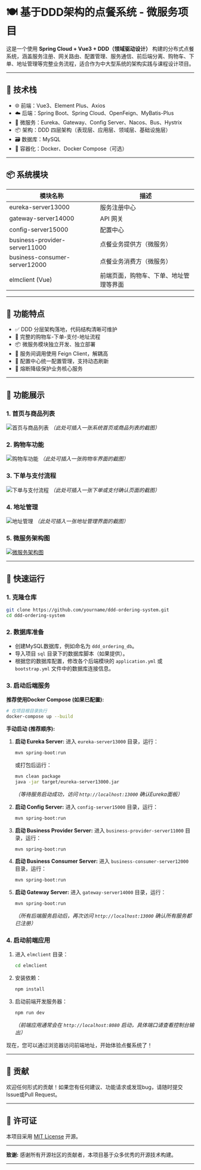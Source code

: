 # 🍽️ 基于DDD架构的点餐系统 - 微服务项目

这是一个使用 **Spring Cloud + Vue3 + DDD（领域驱动设计）** 构建的分布式点餐系统，涵盖服务注册、网关路由、配置管理、服务通信、前后端分离、购物车、下单、地址管理等完整业务流程，适合作为中大型系统的架构实践与课程设计项目。

---

## 🧱 技术栈

- 🌐 前端：Vue3、Element Plus、Axios
- ☁️ 后端：Spring Boot、Spring Cloud、OpenFeign、MyBatis-Plus
- 🔄 微服务：Eureka、Gateway、Config Server、Nacos、Bus、Hystrix
- 📦 架构：DDD 四层架构（表现层、应用层、领域层、基础设施层）
- 🗃️ 数据库：MySQL
- 🐳 容器化：Docker、Docker Compose（可选）

---

## 📦 系统模块

| 模块名称 | 描述 |
|----------|------|
| eureka-server13000 | 服务注册中心 |
| gateway-server14000 | API 网关 |
| config-server15000 | 配置中心 |
| business-provider-server11000 | 点餐业务提供方（微服务） |
| business-consumer-server12000 | 点餐业务消费方（微服务） |
| elmclient (Vue) | 前端页面，购物车、下单、地址管理等界面 |

---

## 🧩 功能特点

- ✅ DDD 分层架构落地，代码结构清晰可维护
- 🧭 完整的购物车-下单-支付-地址流程
- 📦 微服务模块独立开发、独立部署
- 🔗 服务间调用使用 Feign Client，解耦高
- 📄 配置中心统一配置管理，支持动态刷新
- 🚨 熔断降级保护业务核心服务

---

## 📸 功能展示

### 1. 首页与商品列表
![首页与商品列表](https://github.com/new-bie-bit/elmcode/blob/main/image/%E5%9B%BE%E7%89%871.png)
*（此处可插入一张系统首页或商品列表的截图）*

### 2. 购物车功能
![购物车功能](https://github.com/new-bie-bit/elmcode/blob/main/image/%E5%9B%BE%E7%89%872.png)
*（此处可插入一张购物车界面的截图）*

### 3. 下单与支付流程
![下单与支付流程](https://github.com/new-bie-bit/elmcode/blob/main/image/%E5%9B%BE%E7%89%873.png)
*（此处可插入一张下单或支付确认页面的截图）*

### 4. 地址管理
![地址管理](https://github.com/new-bie-bit/elmcode/blob/main/image/%E5%9B%BE%E7%89%874.png)
*（此处可插入一张地址管理界面的截图）*

### 5. 微服务架构图
[![微服务架构图](https://mermaid.ink/img/pako:eNp9ku1r00AAxv-V4z63Lk3WrA1j0PcKU6YDP5j0w625tsG8lEtuW1cKgkymWF8Q90EFmZ8EMQoT7Qat_0yTzv_Cu2YxmQzv0z33_O55LpcbwrajY6hAze6Yzl67h4gHNu9qNmDDpTtdgvo9EDwZLz5_jRb5KKn3KJZA4H8Mj34yB2DTapsGtr1WBGFb1-x_QhbTV8Hh6XzyPDz9FDx-Np98CX49SjLLamnr5iUEGsjDe2iwvkM2cquCILQSrqLWKMEPEEjHLEEpAa_r_304Xkx91h98OF-cPLzwZ-HxNMmtqjHAA0HFsTtGF2xjsovJMj5_9RwN9TZqO-5KmborzYHrEWP_P-Xzydvg6Ukw88P3YzZJYmpqZIU_ji6-n4XHZ7yLlbvUwgTkxKul9Zh-8XI-e3dJbxFn19A5nbv2BprqrcH2nU0QvvkWjv3g_HUrdkpgPZvdAOVIlSNViRUXtbSoR6IWcX8VF9VI1NMicpppp5l2GmmnATOwSwwdKh6hOAPZ11uISzjkmAa9HrawBhU21XEHUdPT2KMdsW19ZN93HCveSRza7cWC9nX2lKoGYr8hIdjlYFJxqO1BJS8VlxFQGcJ9qGSFGwIfoijLUrEoylIhtyaKgpSBg8RdFQoyBwpyviitCbI8ysCD5RlsapqjPwgxKw0?type=png)](https://mermaid-live.nodejs.cn/edit#pako:eNp9ku1r00AAxv-V4z63Lk3WrA1j0PcKU6YDP5j0w625tsG8lEtuW1cKgkymWF8Q90EFmZ8EMQoT7Qat_0yTzv_Cu2YxmQzv0z33_O55LpcbwrajY6hAze6Yzl67h4gHNu9qNmDDpTtdgvo9EDwZLz5_jRb5KKn3KJZA4H8Mj34yB2DTapsGtr1WBGFb1-x_QhbTV8Hh6XzyPDz9FDx-Np98CX49SjLLamnr5iUEGsjDe2iwvkM2cquCILQSrqLWKMEPEEjHLEEpAa_r_304Xkx91h98OF-cPLzwZ-HxNMmtqjHAA0HFsTtGF2xjsovJMj5_9RwN9TZqO-5KmborzYHrEWP_P-Xzydvg6Ukw88P3YzZJYmpqZIU_ji6-n4XHZ7yLlbvUwgTkxKul9Zh-8XI-e3dJbxFn19A5nbv2BprqrcH2nU0QvvkWjv3g_HUrdkpgPZvdAOVIlSNViRUXtbSoR6IWcX8VF9VI1NMicpppp5l2GmmnATOwSwwdKh6hOAPZ11uISzjkmAa9HrawBhU21XEHUdPT2KMdsW19ZN93HCveSRza7cWC9nX2lKoGYr8hIdjlYFJxqO1BJS8VlxFQGcJ9qGSFGwIfoijLUrEoylIhtyaKgpSBg8RdFQoyBwpyviitCbI8ysCD5RlsapqjPwgxKw0)

---

## 🚀 快速运行

### 1. 克隆仓库

```bash
git clone https://github.com/yourname/ddd-ordering-system.git
cd ddd-ordering-system
```

### 2. 数据库准备

*   创建MySQL数据库，例如命名为 `ddd_ordering_db`。
*   导入项目 `sql` 目录下的数据库脚本（如果提供）。
*   根据您的数据库配置，修改各个后端模块的 `application.yml` 或 `bootstrap.yml` 文件中的数据库连接信息。

### 3. 启动后端服务

**推荐使用Docker Compose (如果已配置):**

```bash
# 在项目根目录执行
docker-compose up --build
```

**手动启动 (推荐顺序):**

1.  **启动 Eureka Server:**
    进入 `eureka-server13000` 目录，运行：
    ```bash
    mvn spring-boot:run
    ```
    或打包后运行：
    ```bash
    mvn clean package
    java -jar target/eureka-server13000.jar
    ```
    *（等待服务启动成功，访问 `http://localhost:13000` 确认Eureka面板）*

2.  **启动 Config Server:**
    进入 `config-server15000` 目录，运行：
    ```bash
    mvn spring-boot:run
    ```

3.  **启动 Business Provider Server:**
    进入 `business-provider-server11000` 目录，运行：
    ```bash
    mvn spring-boot:run
    ```

4.  **启动 Business Consumer Server:**
    进入 `business-consumer-server12000` 目录，运行：
    ```bash
    mvn spring-boot:run
    ```

5.  **启动 Gateway Server:**
    进入 `gateway-server14000` 目录，运行：
    ```bash
    mvn spring-boot:run
    ```
    *（所有后端服务启动后，再次访问 `http://localhost:13000` 确认所有服务都已注册）*

### 4. 启动前端应用

1.  进入 `elmclient` 目录：
    ```bash
    cd elmclient
    ```
2.  安装依赖：
    ```bash
    npm install
    ```
3.  启动前端开发服务器：
    ```bash
    npm run dev
    ```
    *（前端应用通常会在 `http://localhost:8080` 启动，具体端口请查看控制台输出）*

现在，您可以通过浏览器访问前端地址，开始体验点餐系统了！

---

## 🤝 贡献

欢迎任何形式的贡献！如果您有任何建议、功能请求或发现bug，请随时提交Issue或Pull Request。

---

## 📄 许可证

本项目采用 [MIT License](LICENSE) 开源。

---

**致谢:** 感谢所有开源社区的贡献者，本项目基于众多优秀的开源技术构建。

---
